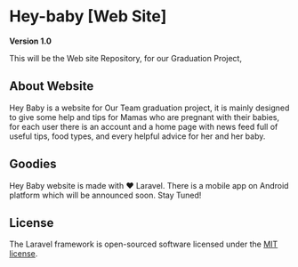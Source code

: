 # Hey-baby [Web Site]

**Version 1.0**

This will be the Web site Repository, for our Graduation Project,

## About Website
Hey Baby is a website for Our Team graduation project, it is mainly designed to give some help and tips for Mamas who are pregnant with their babies, for each user there is an account and a home page with news feed full of useful tips, food types, and every helpful advice for her and her baby.

## Goodies
Hey Baby website is made with ❤️ Laravel.
There is a mobile app on Android platform which will be announced soon. Stay Tuned!

## License

The Laravel framework is open-sourced software licensed under the [MIT license](https://opensource.org/licenses/MIT).
